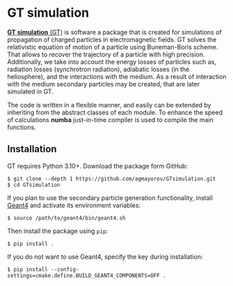 # GT simulation

[**GT simulation** (GT)](https://spacephysics.mephi.ru/GTsimulation) is software a package that is created for simulations of propagation of charged particles in electromagnetic fields.
GT solves the relativistic equation of motion of a particle using Buneman-Boris scheme. That allows to recover the trajectory
of a particle with high precision. Additionally, we take into account the energy losses of particles such as, radiation losses
(synchrotron radiation), adiabatic losses (in the heliosphere), and the interactions with the medium. As a result of interaction
with the medium secondary particles may be created, that are later simulated in GT.

The code is written in a flexible manner, and easily can be extended by inheriting from the abstract classes of each module. To
enhance the speed of calculations **numba** just-in-time compiler is used to compile the main functions.


## Installation

GT requires Python 3.10+. Download the package form GitHub:

``` console
$ git clone --depth 1 https://github.com/agmayorov/GTsimulation.git
$ cd GTsimulation
```

If you plan to use the secondary particle generation functionality, install [Geant4](https://geant4.web.cern.ch/download/11.3.2.html) and activate its environment variables:

```console
$ source /path/to/geant4/bin/geant4.sh
```

Then install the package using `pip`:

```console
$ pip install .
```

If you do not want to use Geant4, specify the key during installation:

```console
$ pip install --config-settings=cmake.define.BUILD_GEANT4_COMPONENTS=OFF .
```

